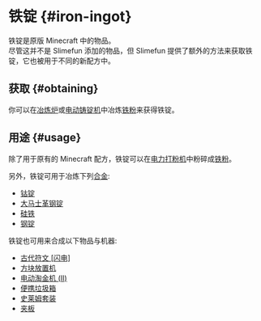 # 铁锭 {#iron-ingot}

铁锭是原版 Minecraft 中的物品。  
尽管这并不是 Slimefun 添加的物品，但 Slimefun 提供了额外的方法来获取铁锭，它也被用于不同的新配方中。

## 获取 {#obtaining}

你可以在[冶炼炉](/Smeltery)或[电动铸锭机](/Electric-Ingot-Factory)中冶炼[铁粉](/Iron-Dust)来获得铁锭。

## 用途 {#usage}

除了用于原有的 Minecraft 配方，铁锭可以在[电力打粉机](/Electric-Ingot-Pulverizer)中粉碎成[铁粉](/Iron-Dust)。

另外，铁锭可用于冶炼下列[合金](/Ingots#alloys):

* [钴锭](/Cobalt-Ingot)
* [大马士革钢锭](/Damascus-Steel-Ingot)
* [硅铁](/Ferrosilicon)
* [钢锭](/Steel-Ingot)

铁锭也可用来合成以下物品与机器:

* [古代符文 [闪电]](/Ancient-Runes)
* [方块放置机](/Block-Placer)
* [电动淘金机 (II)](/Electric-Gold-Pan)
* [便携垃圾箱](/Portable-Dustbin)
* [史莱姆套装](/Slime-Suit)
* [夹板](/Medical-Supplies)
